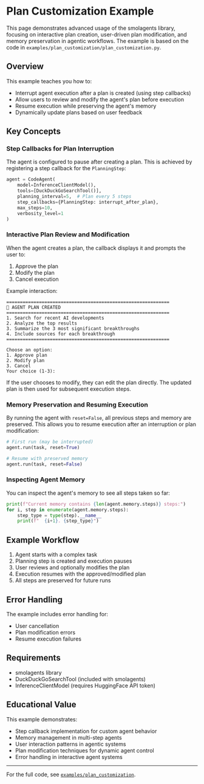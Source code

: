 # Plan Customization Example

This page demonstrates advanced usage of the smolagents library, focusing on interactive plan creation, user-driven plan modification, and memory preservation in agentic workflows. The example is based on the code in `examples/plan_customization/plan_customization.py`.

## Overview

This example teaches you how to:

- Interrupt agent execution after a plan is created (using step callbacks)
- Allow users to review and modify the agent's plan before execution
- Resume execution while preserving the agent's memory
- Dynamically update plans based on user feedback

## Key Concepts

### Step Callbacks for Plan Interruption

The agent is configured to pause after creating a plan. This is achieved by registering a step callback for the `PlanningStep`:

```python
agent = CodeAgent(
    model=InferenceClientModel(),
    tools=[DuckDuckGoSearchTool()],
    planning_interval=5,  # Plan every 5 steps
    step_callbacks={PlanningStep: interrupt_after_plan},
    max_steps=10,
    verbosity_level=1
)
```

### Interactive Plan Review and Modification

When the agent creates a plan, the callback displays it and prompts the user to:

1. Approve the plan
2. Modify the plan
3. Cancel execution

Example interaction:

```
============================================================
🤖 AGENT PLAN CREATED
============================================================
1. Search for recent AI developments
2. Analyze the top results
3. Summarize the 3 most significant breakthroughs
4. Include sources for each breakthrough
============================================================

Choose an option:
1. Approve plan
2. Modify plan
3. Cancel
Your choice (1-3):
```

If the user chooses to modify, they can edit the plan directly. The updated plan is then used for subsequent execution steps.

### Memory Preservation and Resuming Execution

By running the agent with `reset=False`, all previous steps and memory are preserved. This allows you to resume execution after an interruption or plan modification:

```python
# First run (may be interrupted)
agent.run(task, reset=True)

# Resume with preserved memory
agent.run(task, reset=False)
```

### Inspecting Agent Memory

You can inspect the agent's memory to see all steps taken so far:

```python
print(f"Current memory contains {len(agent.memory.steps)} steps:")
for i, step in enumerate(agent.memory.steps):
    step_type = type(step).__name__
    print(f"  {i+1}. {step_type}")
```

## Example Workflow

1. Agent starts with a complex task
2. Planning step is created and execution pauses
3. User reviews and optionally modifies the plan
4. Execution resumes with the approved/modified plan
5. All steps are preserved for future runs

## Error Handling

The example includes error handling for:
- User cancellation
- Plan modification errors
- Resume execution failures

## Requirements

- smolagents library
- DuckDuckGoSearchTool (included with smolagents)
- InferenceClientModel (requires HuggingFace API token)

## Educational Value

This example demonstrates:
- Step callback implementation for custom agent behavior
- Memory management in multi-step agents
- User interaction patterns in agentic systems
- Plan modification techniques for dynamic agent control
- Error handling in interactive agent systems

---

For the full code, see [`examples/plan_customization`](https://github.com/huggingface/smolagents/tree/main/examples/plan_customization).
